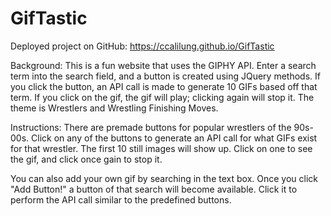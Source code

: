 # GifTastic

Deployed project on GitHub: https://ccalilung.github.io/GifTastic

Background: This is a fun website that uses the GIPHY API. Enter a search term into the search field, and a button is created using JQuery methods. If you click the button, an API call is made to generate 10 GIFs based off that term. If you click on the gif, the gif will play; clicking again will stop it. The theme is Wrestlers and Wrestling Finishing Moves. 

Instructions: There are premade buttons for popular wrestlers of the 90s-00s. Click on any of the buttons to generate an API call for what GIFs exist for that wrestler. The first 10 still images will show up. Click on one to see the gif, and click once gain to stop it. 

You can also add your own gif by searching in the text box. Once you click "Add Button!" a button of that search will become available. Click it to perform the API call similar to the predefined buttons.
